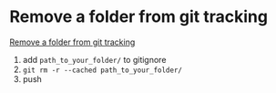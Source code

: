 # Remove a folder from git tracking

[Remove a folder from git tracking](https://stackoverflow.com/questions/24290358/remove-a-folder-from-git-tracking)


1. add `path_to_your_folder/` to gitignore
2. `git rm -r --cached path_to_your_folder/`
3. push